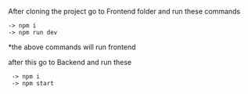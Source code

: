 After cloning the project 
go to Frontend folder and run these commands 

    -> npm i 
    -> npm run dev
 *the above commands will run frontend 

 after this go to Backend and run these 
      
     -> npm i 
     -> npm start

   
